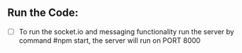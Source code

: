 ## Run the Code:

* [ ] To run the socket.io and messaging functionality run the server by command #npm start, the server will run on PORT 8000
